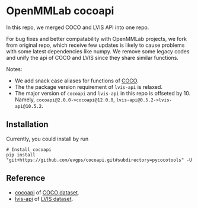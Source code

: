 # OpenMMLab cocoapi

In this repo, we merged COCO and LVIS API into one repo.

For bug fixes and better compatability with OpenMMLab projects, we fork from original
repo, which receive few updates is likely to cause problems with some latest dependencies like numpy.
We remove some legacy codes and unify the api of COCO and LVIS since they share similar functions.

Notes:

* We add snack case aliases for functions of [COCO](pycocotools/coco.py).
* The the package version requirement of `lvis-api` is relaxed.
* The major version of `cocoapi` and `lvis-api` in this repo is offseted by 10.
  Namely, `cocoapi@2.0.0->cocoapi@12.0.0`, `lvis-api@0.5.2->lvis-api@10.5.2`.

## Installation

Currently, you could install by run

```shell
# Install cocoapi
pip install "git+https://github.com/evgps/cocoapi.git#subdirectory=pycocotools" -U
```

## Reference

* [cocoapi](https://github.com/cocodataset/cocoapi) of [COCO dataset](http://cocodataset.org/).
* [lvis-api](https://github.com/lvis-dataset/lvis-api) of [LVIS dataset](http://lvisdataset.org).
